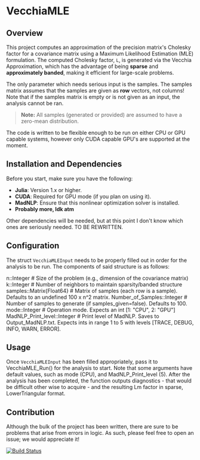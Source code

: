 # VecchiaMLE

## Overview

This project computes an approximation of the precision matrix's Cholesky factor for a covariance matrix using a Maximum Likelihood Estimation (MLE) formulation. The computed Cholesky factor, `L`, is generated via the Vecchia Approximation, which has the advantage of being **sparse** and **approximately banded**, making it efficient for large-scale problems. 

The only parameter which needs serious input is the samples. The samples matrix assumes that the samples are given as **row** vectors, not columns! 
Note that if the samples matrix is empty or is not given as an input, the analysis cannot be ran. 

> **Note:** All samples (generated or provided) are assumed to have a zero-mean distribution.

The code is written to be flexible enough to be run on either CPU or GPU capable systems, however only CUDA capable GPU's are supported at the moment.

## Installation and Dependencies

Before you start, make sure you have the following:

- **Julia**: Version 1.x or higher.
- **CUDA**: Required for GPU mode (if you plan on using it).
- **MadNLP**: Ensure that this nonlinear optimization solver is installed.
- **Probably more, Idk atm**

Other dependencies will be needed, but at this point I don't know which ones are seriously needed. TO BE REWRITTEN. 

## Configuration
The struct `VecchiaMLEInput` needs to be properly filled out in order for the analysis to be run. The components of said structure is as follows:

n::Integer                           # Size of the problem (e.g., dimension of the covariance matrix)
k::Integer                           # Number of neighbors to maintain sparsity/banded structure
samples::Matrix{Float64}             # Matrix of samples (each row is a sample). Defaults to an undefined 100 x n^2 matrix.
Number_of_Samples::Integer           # Number of samples to generate (if samples_given=false). Defaults to 100.
mode::Integer                        # Operation mode. Expects an int [1: "CPU", 2: "GPU"]
MadNLP_Print_level::Integer          # Print level of MadNLP. Saves to Output_MadNLP.txt. Expects ints in range 1 to 5 with levels [TRACE, DEBUG, INFO, WARN, ERROR].

## Usage
Once `VecchiaMLEInput` has been filled appropriately, pass it to VecchiaMLE_Run() for the analysis to start. Note that some arguments have default values, such as mode (CPU), and MadNLP_Print_level (5). After the analysis has been completed, the function outputs diagnostics - that would be difficult other wise to acquire - and the resulting Lm factor in sparse, LowerTriangular format.

## Contribution
Although the bulk of the project has been written, there are sure to be problems that arise from errors in logic. As such, please feel free to open an issue;
we would appreciate it!


[![Build Status](https://github.com/CalebDerrickson/VecchiaMLE.jl/actions/workflows/CI.yml/badge.svg?branch=master)](https://github.com/CalebDerrickson/VecchiaMLE.jl/actions/workflows/CI.yml?query=branch%3Amaster)
